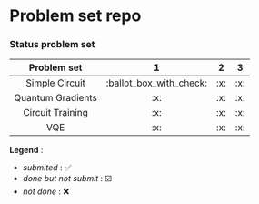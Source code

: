 # Problem set repo
### Status problem set
<table>
					<thead>
						<tr>
							<th align="center">Problem set</th>
							<th align="center">1</th>
							<th align="center">2</th>
              <th align="center">3</th>
						</tr>
					</thead>
					<tbody>
						<tr>
							<td align="center">Simple Circuit</td>
							<td align="center">:ballot_box_with_check:</td>
							<td align="center">:x:</td>
              <td align="center">:x:</td>
						</tr>
            <tr>
							<td align="center">Quantum Gradients</td>
							<td align="center">:x:</td>
							<td align="center">:x:</td>
              <td align="center">:x:</td>
						</tr>
            <tr>
							<td align="center">Circuit Training</td>
							<td align="center">:x:</td>
							<td align="center">:x:</td>
              <td align="center">:x:</td>
						</tr>
            <tr>
							<td align="center">VQE</td>
							<td align="center">:x:</td>
							<td align="center">:x:</td>
              <td align="center">:x:</td>
						</tr>
					</tbody>
				</table>
        
**Legend** :
- *submited* : :white_check_mark:
- *done but not submit* : :ballot_box_with_check:
- *not done* : :x:
